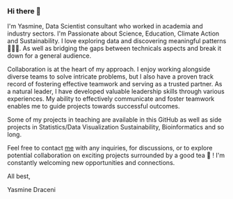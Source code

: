 ### Hi there 👋

I'm Yasmine, Data Scientist consultant who worked in academia and industry sectors. I'm Passionate about Science, Education, Climate Action and Sustainability. I love exploring data and discovering meaningful patterns 🕵🏼‍♀️. As well as bridging the gaps between technicals aspects and break it down for a general audience.

Collaboration is at the heart of my approach. I enjoy working alongside diverse teams to solve intricate problems, but I also have a proven track record of fostering effective teamwork and serving as a trusted partner. As a natural leader, I have developed valuable leadership skills through various experiences. My ability to effectively communicate and foster teamwork enables me to guide projects towards successful outcomes.

Some of my projects in teaching are available in this GitHub as well as side projects in Statistics/Data Visualization Sustainability, Bioinformatics and so long.

Feel free to contact [me](mailto:yasmine.draceni@gmail.com) with any inquiries, for discussions, or to explore potential collaboration on exciting projects surrounded by a good tea 🍵 ! I'm constantly welcoming new opportunities and connections.

All best,

Yasmine Draceni
